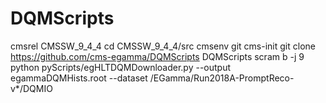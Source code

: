 # DQMScripts
cmsrel CMSSW_9_4_4
cd CMSSW_9_4_4/src
cmsenv
git cms-init
git clone https://github.com/cms-egamma/DQMScripts DQMScripts
scram b -j 9
python pyScripts/egHLTDQMDownloader.py --output egammaDQMHists.root --dataset /EGamma/Run2018A-PromptReco-v\*/DQMIO
